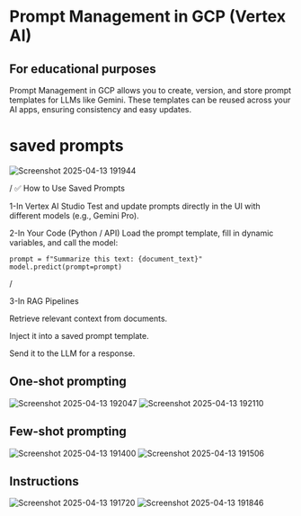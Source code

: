 # Prompt Management in GCP (Vertex AI)

## For educational purposes 

Prompt Management in GCP allows you to create, version, and store prompt templates for LLMs like Gemini. These templates can be reused across your AI apps, ensuring consistency and easy updates.



# saved prompts
![Screenshot 2025-04-13 191944](https://github.com/user-attachments/assets/45dc850e-fbc6-4259-a053-d7d53448a426)

/
✅ How to Use Saved Prompts

1-In Vertex AI Studio
 Test and update prompts directly in the UI with different models (e.g., Gemini Pro).

2-In Your Code (Python / API)
 Load the prompt template, fill in dynamic variables, and call the model:
```
prompt = f"Summarize this text: {document_text}"
model.predict(prompt=prompt)
```
/

3-In RAG Pipelines

Retrieve relevant context from documents.

Inject it into a saved prompt template.

Send it to the LLM for a response.




## One-shot prompting
![Screenshot 2025-04-13 192047](https://github.com/user-attachments/assets/2fd109ee-fe9e-4866-817c-31d8a4a4c6e9)
![Screenshot 2025-04-13 192110](https://github.com/user-attachments/assets/fff42d26-0e81-486e-b8fe-12f13979b641)


## Few-shot prompting
![Screenshot 2025-04-13 191400](https://github.com/user-attachments/assets/b00bb413-d339-4f72-b223-139efaac6316)
![Screenshot 2025-04-13 191506](https://github.com/user-attachments/assets/37783a63-9b75-46d7-845b-43a8501a8b3b)


## Instructions
![Screenshot 2025-04-13 191720](https://github.com/user-attachments/assets/3055608c-0d20-420f-a9de-d5ce82138ece)
![Screenshot 2025-04-13 191846](https://github.com/user-attachments/assets/c84bfa13-c197-4837-871a-3ce3590b4d44)


